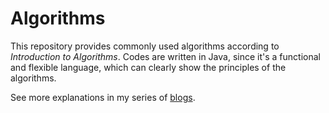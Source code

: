 # Algorithms

This repository provides commonly used algorithms according to *Introduction to Algorithms*.
Codes are written in Java, since it's a functional and flexible language, which can clearly 
show the principles of the algorithms.

See more explanations in my series of [blogs](https://zhuanlan.zhihu.com/introduction-to-algorithms). 